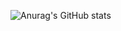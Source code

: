 ![Anurag's GitHub stats](https://github-readme-stats.vercel.app/api?username=Alexey178&show_icons=true&theme=onedark)
